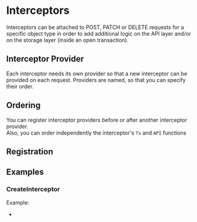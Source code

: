# Interceptors

Interceptors can be attached to POST, PATCH or DELETE requests for a specific object type in order to
add additional logic on the API layer and/or on the storage layer (inside an open transaction).

## Interceptor Provider

Each interceptor needs its own provider so that a new interceptor can be provided on each request.
Providers are named, so that you can specify their order.

## Ordering

You can register interceptor providers before or after another interceptor provider.  
Also, you can order independently the interceptor's `Tx` and `API` functions 

## Registration


## Examples

### CreateInterceptor

Example:

* 